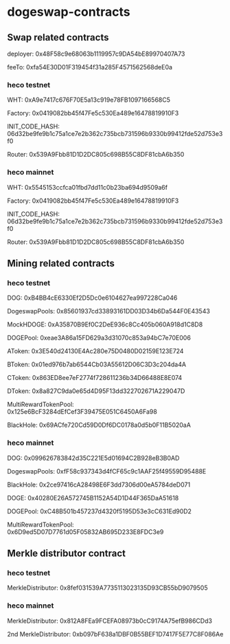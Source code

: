 # dogeswap-contracts

## Swap related contracts

deployer: 0x48F58c9e68063b1119957c9DA54bE89970407A73

feeTo: 0xfa54E30D01F319454f31a285F4571562568deE0a

### heco testnet

WHT: 0xA9e7417c676F70E5a13c919e78FB1097166568C5

Factory: 0x0419082bb45f47Fe5c530Ea489e16478819910F3

INIT_CODE_HASH: 06d32be9fe9b1c75a1ce7e2b362c735bcb731596b9330b99412fde52d753e3f0

Router: 0x539A9Fbb81D1D2DC805c698B55C8DF81cbA6b350

### heco mainnet

WHT: 0x5545153ccfca01fbd7dd11c0b23ba694d9509a6f

Factory: 0x0419082bb45f47Fe5c530Ea489e16478819910F3

INIT_CODE_HASH: 06d32be9fe9b1c75a1ce7e2b362c735bcb731596b9330b99412fde52d753e3f0

Router: 0x539A9Fbb81D1D2DC805c698B55C8DF81cbA6b350

## Mining related contracts

### heco testnet

DOG: 0xB4BB4cE6330Ef2D5Dc0e6104627ea997228Ca046

DogeswapPools: 0x85601937cd33893161DD03D34b6Da544F0E43543

MockHDOGE: 0xA35870B9Ef0C2DeE936c8Cc405b060A918d1C8D8

DOGEPool: 0xeae3A86a15FD629a3d31070c853a94bC7e70E006

AToken: 0x3E540d24130E4Ac280e75D0480D02159E123E724

BToken: 0x01ed976b7ab6544Cb03A55612D06C3D3c204da4A

CToken: 0x863ED8ee7eF2774f728611236b34D66488E8E074

DToken: 0x8a827C9da0e65d4D95F13dd322702671A229047D

MultiRewardTokenPool: 0x125e6BcF3284dEfCef3F39475E051C6450A6Fa98

BlackHole: 0x69ACfe720Cd59D0Df6DC0178a0d5b0F11B5020aA

### heco mainnet

DOG: 0x099626783842d35C221E5d01694C2B928eB3B0AD

DogeswapPools: 0xfF58c937343d4fCF65c9c1AAF25f49559D95488E

BlackHole: 0x2ce97416cA28498E6F3dd7306d00eA5784deD071

DOGE: 0x40280E26A572745B1152A54D1D44F365DaA51618

DOGEPool: 0xC48B501b457237d4320f5195D53e3cC631Ed90D2

MultiRewardTokenPool: 0x6D9ed5D07D7761d05F05832AB695D233E8FDC3e9

## Merkle distributor contract

### heco testnet

MerkleDistributor: 0x8fef031539A7735113023135D93CB55bD9079505

### heco mainnet

MerkleDistributor: 0x812A8FEa9FCEFA08973b0cC9174A75efB986CDd3

2nd MerkleDistributor: 0xb097bF638a1DBF0B55BEF1D7417F5E77C8F086Ae